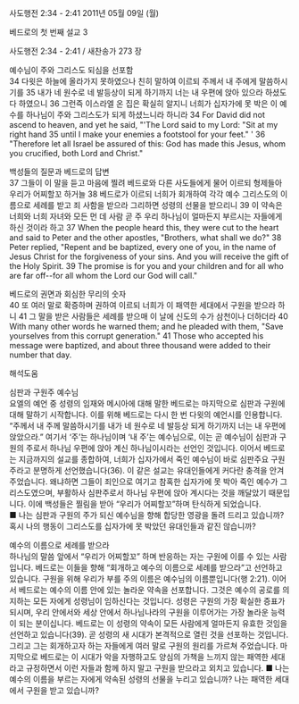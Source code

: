 사도행전 2:34 - 2:41 
2011년 05월 09일 (월)

베드로의  첫 번째 설교 3



사도행전 2:34 - 2:41 / 새찬송가 273 장


예수님이 주와 그리스도 되심을 선포함  
34 다윗은 하늘에 올라가지 못하였으나 친히 말하여 이르되 주께서 내 주에게 말씀하시기를 35 내가 네 원수로 네 발등상이 되게 하기까지 너는 내 우편에 앉아 있으라 하셨도다 하였으니 36 그런즉 이스라엘 온 집은 확실히 알지니 너희가 십자가에 못 박은 이 예수를 하나님이 주와 그리스도가 되게 하셨느니라 하니라 
34 For David did not ascend to heaven, and yet he said, "'The Lord said to my Lord: "Sit at my right hand 35 until I make your enemies a footstool for your feet." ' 36 "Therefore let all Israel be assured of this: God has made this Jesus, whom you crucified, both Lord and Christ."   

백성들의 질문과 베드로의 답변  
37 그들이 이 말을 듣고 마음에 찔려 베드로와 다른 사도들에게 물어 이르되 형제들아 우리가 어찌할꼬 하거늘 38 베드로가 이르되 너희가 회개하여 각각 예수 그리스도의 이름으로 세례를 받고 죄 사함을 받으라 그리하면 성령의 선물을 받으리니 39 이 약속은 너희와 너희 자녀와 모든 먼 데 사람 곧 주 우리 하나님이 얼마든지 부르시는 자들에게 하신 것이라 하고 
37 When the people heard this, they were cut to the heart and said to Peter and the other apostles, "Brothers, what shall we do?" 38 Peter replied, "Repent and be baptized, every one of you, in the name of Jesus Christ for the forgiveness of your sins. And you will receive the gift of the Holy Spirit. 39 The promise is for you and your children and for all who are far off--for all whom the Lord our God will call."   

베드로의 권면과 회심한 무리의 숫자  
40 또 여러 말로 확증하며 권하여 이르되 너희가 이 패역한 세대에서 구원을 받으라 하니 41 그 말을 받은 사람들은 세례를 받으매 이 날에 신도의 수가 삼천이나 더하더라 
40 With many other words he warned them; and he pleaded with them, "Save yourselves from this corrupt generation." 41 Those who accepted his message were baptized, and about three thousand were added to their number that day.

해석도움





심판과 구원주 예수님  
요엘의 예언 중 성령의 임재와 메시아에 대해 말한 베드로는 마지막으로 심판과 구원에 대해 말하기 시작합니다. 이를 위해 베드로는 다시 한 번 다윗의 예언시를 인용합니다. “주께서 내 주께 말씀하시기를 내가 네 원수로 네 발등상 되게 하기까지 너는 내 우편에 앉았으라.” 여기서 ‘주’는 하나님이며 ‘내 주’는 예수님으로, 이는 곧 예수님이 심판과 구원의 주로서 하나님 우편에 앉아 계신 하나님이시라는 선언인 것입니다. 이어서 베드로는 지금까지의 설교를 종합하여, 너희가 십자가에서 죽인 예수님이 바로 심판주요 구원주라고 분명하게 선언했습니다(36). 이 같은 설교는 유대인들에게 커다란 충격을 안겨주었습니다. 왜냐하면 그들이 죄인으로 여기고 참혹한 십자가에 못 박아 죽인 예수가 그리스도였으며, 부활하사 심판주로서 하나님 우편에 앉아 계시다는 것을 깨달았기 때문입니다. 이에 백성들은 찔림을 받아 “우리가 어찌할꼬”하며 탄식하게 되었습니다.  
■ 나는 심판과 구원의 주가 되신 예수님을 향해 합당한 영광을 돌려 드리고 있습니까? 혹시 나의 행동이 그리스도를 십자가에 못 박았던 유대인들과 같진 않습니까?    

예수의 이름으로 세례를 받으라  
하나님의 말씀 앞에서 “우리가 어찌할꼬” 하며 반응하는 자는 구원에 이를 수 있는 사람입니다. 베드로는 이들을 향해 “회개하고 예수의 이름으로 세례를 받으라”고 선언하고 있습니다. 구원을 위해 우리가 부를 주의 이름은 예수님의 이름뿐입니다(행 2:21). 이어서 베드로는 예수의 이름 안에 있는 놀라운 약속을 선포합니다. 그것은 예수의 공로를 의지하는 모든 자에게 성령님이 임하신다는 것입니다. 성령은 구원의 가장 확실한 증표가 되시며, 우리 안에서와 세상 안에서 하나님나라의 구원을 이루어가는 가장 놀라운 능력이 되는 분이십니다. 베드로는 이 성령의 약속이 모든 사람에게 얼마든지 유효한 것임을 선언하고 있습니다(39). 곧 성령의 새 시대가 본격적으로 열린 것을 선포하는 것입니다. 그리고 그는 회개하고자 하는 자들에게 여러 말로 구원의 원리를 가르쳐 주었습니다. 마지막으로 베드로는 이 시대가 악을 자행하고도 양심의 가책을 느끼지 않는 패역한 세대라고 규정하면서 이런 자들과 함께 하지 말고 구원을 받으라고 외치고 있습니다. 
■ 나는 예수의 이름을 부르는 자에게 약속된 성령의 선물을 누리고 있습니까? 나는 패역한 세대에서 구원을 받고 있습니까?